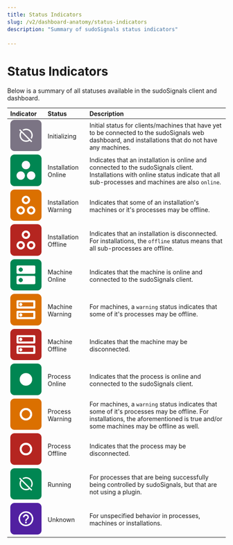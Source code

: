 ```yaml
---
title: Status Indicators
slug: /v2/dashboard-anatomy/status-indicators
description: "Summary of sudoSignals status indicators"

---
```


# Status Indicators

Below is a summary of all statuses available in the sudoSignals client and dashboard.

| Indicator                  | Status | Description |
|:------------------------|:----------------| :---------------|
|![Status Initializing](/img/status-indicators/v2-status-initializing.png)         | Initializing |Initial status for clients/machines that have yet to be connected to the sudoSignals web dashboard, and installations that do not have any machines.|
|![Status Installation Online](/img/status-indicators/v2-status-installation-online.png)                 |  Installation Online |Indicates that an installation is online and connected to the sudoSignals client. Installations with online status indicate that all sub-processes and machines are also `online`.|
|![Status Installation Warning](/img/status-indicators/v2-status-installation-warning.png) | Installation Warning | Indicates that some of an installation's machines or it's processes may be offline.|
|![Status Installation Offline](/img/status-indicators/v2-status-installation-offline.png) | Installation Offline |Indicates that an installation is disconnected. For installations, the `offline` status means that all sub-processes are offline.|
|![Status Machine Online](/img/status-indicators/v2-status-machine-online.png)                 |  Machine Online |Indicates that the machine is online and connected to the sudoSignals client. |
|![Status Machine Warning](/img/status-indicators/v2-status-machine-warning.png) | Machine Warning |For machines,  a `warning` status indicates that some of it's processes may be offline. |
|![Status Machine Offline](/img/status-indicators/v2-status-machine-offline.png) | Machine Offline |Indicates that the machine may be disconnected. |
|![Status Process Online](/img/status-indicators/v2-status-online.png)                 |  Process Online |Indicates that the process is online and connected to the sudoSignals client. |
|![Status Process Warning](/img/status-indicators/v2-status-warning.png) | Process Warning |For machines,  a `warning` status indicates that some of it's processes may be offline. For installations, the aforementioned is true and/or some machines may be offline as well.|
|![Status Process Offline](/img/status-indicators/v2-status-offline.png) | Process Offline |Indicates that the process may be disconnected. |
|![Status Running](/img/status-indicators/v2-status-running.png)          | Running      |For processes that are being successfully being controlled by sudoSignals, but that are not using a plugin.|
|![Status Unknown](/img/status-indicators/v2-status-unknown.png) | Unknown |For unspecified behavior in processes, machines or installations.|